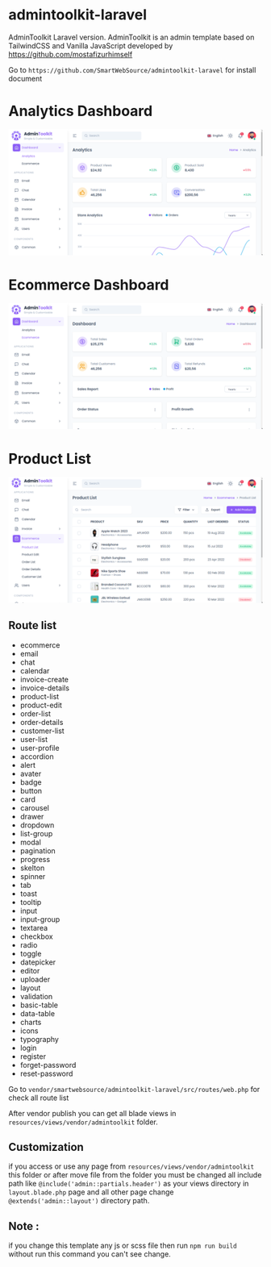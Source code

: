 # admintoolkit-laravel
AdminToolkit Laravel version. AdminToolkit is an admin template based on TailwindCSS and Vanilla JavaScript developed by https://github.com/mostafizurhimself 

Go to `https://github.com/SmartWebSource/admintoolkit-laravel` for install document

# Analytics Dashboard
![Alt Text](./public/readme-image/1.png)

# Ecommerce Dashboard
![Alt Text](./public/readme-image/2.png)

# Product List
![Alt Text](./public/readme-image/3.png)


## Route list

- ecommerce
- email
- chat
- calendar
- invoice-create
- invoice-details
- product-list
- product-edit
- order-list
- order-details
- customer-list
- user-list
- user-profile
- accordion
- alert
- avater
- badge
- button
- card
- carousel
- drawer
- dropdown
- list-group
- modal
- pagination
- progress
- skelton
- spinner
- tab
- toast
- tooltip
- input
- input-group
- textarea
- checkbox
- radio
- toggle
- datepicker
- editor
- uploader
- layout
- validation
- basic-table
- data-table
- charts
- icons
- typography
- login
- register
- forget-password
- reset-password


Go to `vendor/smartwebsource/admintoolkit-laravel/src/routes/web.php` for check all route list

After vendor publish you can get all blade views in  `resources/views/vendor/admintoolkit` folder. 

## Customization
if you access or use any page from `resources/views/vendor/admintoolkit` this folder or after move file from the folder you must be changed
all include path like `@include('admin::partials.header')` as your views directory in `layout.blade.php` page and all other page change `@extends('admin::layout')` directory path.

## Note :
if you change this template any js or scss file then run `npm run build` without run this command you can't see change.

